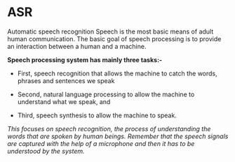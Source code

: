 # ASR
Automatic speech recognition 
Speech is the most basic means of adult human communication. The basic goal of speech processing is to provide an interaction between a human and a machine.

**Speech processing system has mainly three tasks:-**

* First, speech recognition that allows the machine to catch the words, phrases and sentences we speak

* Second, natural language processing to allow the machine to understand what we speak, and

* Third, speech synthesis to allow the machine to speak.

*This focuses on speech recognition, the process of understanding the words that are spoken by human beings. Remember that the speech signals are captured with the help of a microphone and then it has to be understood by the system.*

